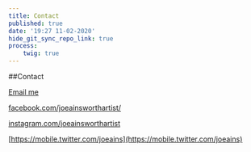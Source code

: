 ```yaml
---
title: Contact
published: true
date: '19:27 11-02-2020'
hide_git_sync_repo_link: true
process:
    twig: true
---
```


##Contact

<a href="mailto:{{'joe@joeainsworth.com'|safe_email}}">
  Email me
</a>

[facebook.com/joeainsworthartist/](https://m.facebook.com/joeainsworthartist/)

[instagram.com/joeainsworthartist](https://instagram.com/joeainsworthartist)

[https://mobile.twitter.com/joeains](https://mobile.twitter.com/joeains)

